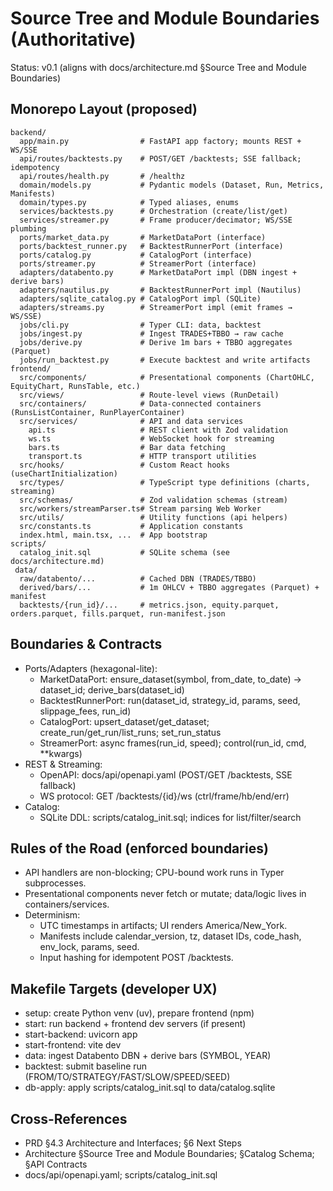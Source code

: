 # Source Tree and Module Boundaries (Authoritative)

Status: v0.1 (aligns with docs/architecture.md §Source Tree and Module Boundaries)

## Monorepo Layout (proposed)
```
backend/
  app/main.py                # FastAPI app factory; mounts REST + WS/SSE
  api/routes/backtests.py    # POST/GET /backtests; SSE fallback; idempotency
  api/routes/health.py       # /healthz
  domain/models.py           # Pydantic models (Dataset, Run, Metrics, Manifests)
  domain/types.py            # Typed aliases, enums
  services/backtests.py      # Orchestration (create/list/get)
  services/streamer.py       # Frame producer/decimator; WS/SSE plumbing
  ports/market_data.py       # MarketDataPort (interface)
  ports/backtest_runner.py   # BacktestRunnerPort (interface)
  ports/catalog.py           # CatalogPort (interface)
  ports/streamer.py          # StreamerPort (interface)
  adapters/databento.py      # MarketDataPort impl (DBN ingest + derive bars)
  adapters/nautilus.py       # BacktestRunnerPort impl (Nautilus)
  adapters/sqlite_catalog.py # CatalogPort impl (SQLite)
  adapters/streams.py        # StreamerPort impl (emit frames → WS/SSE)
  jobs/cli.py                # Typer CLI: data, backtest
  jobs/ingest.py             # Ingest TRADES+TBBO → raw cache
  jobs/derive.py             # Derive 1m bars + TBBO aggregates (Parquet)
  jobs/run_backtest.py       # Execute backtest and write artifacts
frontend/
  src/components/            # Presentational components (ChartOHLC, EquityChart, RunsTable, etc.)
  src/views/                 # Route-level views (RunDetail)
  src/containers/            # Data-connected containers (RunsListContainer, RunPlayerContainer)
  src/services/              # API and data services
    api.ts                   # REST client with Zod validation
    ws.ts                    # WebSocket hook for streaming
    bars.ts                  # Bar data fetching
    transport.ts             # HTTP transport utilities
  src/hooks/                 # Custom React hooks (useChartInitialization)
  src/types/                 # TypeScript type definitions (charts, streaming)
  src/schemas/               # Zod validation schemas (stream)
  src/workers/streamParser.ts# Stream parsing Web Worker
  src/utils/                 # Utility functions (api helpers)
  src/constants.ts           # Application constants
  index.html, main.tsx, ...  # App bootstrap
scripts/
  catalog_init.sql           # SQLite schema (see docs/architecture.md)
 data/
  raw/databento/...          # Cached DBN (TRADES/TBBO)
  derived/bars/...           # 1m OHLCV + TBBO aggregates (Parquet) + manifest
  backtests/{run_id}/...     # metrics.json, equity.parquet, orders.parquet, fills.parquet, run-manifest.json
```

## Boundaries & Contracts
- Ports/Adapters (hexagonal-lite):
  - MarketDataPort: ensure_dataset(symbol, from_date, to_date) -> dataset_id; derive_bars(dataset_id)
  - BacktestRunnerPort: run(dataset_id, strategy_id, params, seed, slippage_fees, run_id)
  - CatalogPort: upsert_dataset/get_dataset; create_run/get_run/list_runs; set_run_status
  - StreamerPort: async frames(run_id, speed); control(run_id, cmd, **kwargs)
- REST & Streaming:
  - OpenAPI: docs/api/openapi.yaml (POST/GET /backtests, SSE fallback)
  - WS protocol: GET /backtests/{id}/ws (ctrl/frame/hb/end/err)
- Catalog:
  - SQLite DDL: scripts/catalog_init.sql; indices for list/filter/search

## Rules of the Road (enforced boundaries)
- API handlers are non-blocking; CPU-bound work runs in Typer subprocesses.
- Presentational components never fetch or mutate; data/logic lives in containers/services.
- Determinism:
  - UTC timestamps in artifacts; UI renders America/New_York.
  - Manifests include calendar_version, tz, dataset IDs, code_hash, env_lock, params, seed.
  - Input hashing for idempotent POST /backtests.

## Makefile Targets (developer UX)
- setup: create Python venv (uv), prepare frontend (npm)
- start: run backend + frontend dev servers (if present)
- start-backend: uvicorn app
- start-frontend: vite dev
- data: ingest Databento DBN + derive bars (SYMBOL, YEAR)
- backtest: submit baseline run (FROM/TO/STRATEGY/FAST/SLOW/SPEED/SEED)
- db-apply: apply scripts/catalog_init.sql to data/catalog.sqlite

## Cross-References
- PRD §4.3 Architecture and Interfaces; §6 Next Steps
- Architecture §Source Tree and Module Boundaries; §Catalog Schema; §API Contracts
- docs/api/openapi.yaml; scripts/catalog_init.sql


